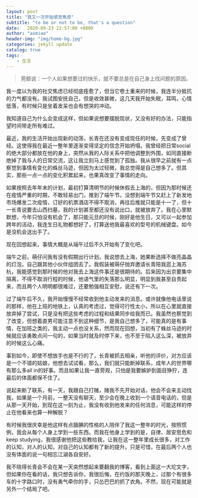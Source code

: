 ```yaml
---
layout: post
title: "我又一次开始感觉焦虑"
subtitle: "to be or not to be, that's a question"
date:   2020-09-23 22:57:00 +0800
author: "axmiao"
header-img: "img/home-bg.jpg"
categories: jekyll update
catalog: true
tags: 
    - 生活
---
```


> 莞额说：一个人如果想要过的快乐，就不要总是在自己身上找问题的原因。

我一度以为我的社交焦虑已经彻底痊愈了，但当它卷土重来的时候，我连半分抵抗的力气都没有。我试图安抚自己，但是收效甚微，这几天我开始失眠，耳鸣，心情低落，有时候只是坐着发呆也会有想哭的冲动。

我知道自己为什么会变成这样，但如果说想要摆脱现状，又没有好的办法，只能指望时间带走所有难过。

最近，我的生活开始出现新的动荡，长青在还没有变成现任的时候，先变成了曾经。这使得我在最近一整年里逐渐变得坚定的信念开始坍塌，我曾经把日常social的绝大部分都放在他的身上，突然从我的人际关系中把他调整到外围，如同直接断绝掉了我与人的日常交流，这让我立刻马上感觉到了孤独。我从很早之前就有一点察觉到事情有变化的蛛丝马迹，但因为太过轻微，我总觉得是自己想多了。但其实，那些一点一点的变化积累起来，也果真改变了事情的走向。

如果按照去年年末的计划，最初打算清明节的时候休假去上海的，但因为那时候还在疫情严重的时期，不敢轻易出门，推到了端午节。没想到端午节又赶上了新发地市场爆发二次疫情，订好的机票酒店不得不取消，再往后推就只能是十一了，但十一长青说要去山西扫墓，我的计划甚至都还没有说出口，就被放弃了。我在心里默默想，今年只怕没有机会了，那只能元旦的时候，刚好是他生日，又可以一起参加跨年的活动，我连生日礼物都想好了，打算送他我最喜欢的型号的机械键盘。如今是没机会送出手了。

现在回想起来，事情大概是从端午过后不久开始有了变化吧。

端午之前，萌仔问我有没有假期出行计划，我说想去上海，她果断选择不做亮晶晶的灯泡，自己跟其他小伙伴组团去了。我假装被萌仔抛弃邀请长青陪我逛上海苏杭，我能感觉到那时候的他对我去上海这件事还是很期待的。后来因为出京要集中隔离，不得不取消行程的时候，他语气里的失落那么明显，明显到我甚至自责起来，而且两个人明明都很难过，还要勉强相互安慰，说还有下一次。

过了端午后不久，我开始慢慢不经常收到他主动发来的消息。或许就像他电话里说的那样，他在上班的地铁上，认真的考虑过，觉得可行性太小，所以在心里就直接放弃掉了尝试，只是没有把这些考虑的过程和结果同步给我而已。我虽然也察觉到了改变，但想着直男可能注意不到这种细节，是我自己想多了，可能真的是有事情，在加班之类的，我主动一点也没关系，然而现在回想，当初有了蛛丝马迹的时候就应该勇敢点问一句的，如果当时就及时停下来，也不至于陷入这么深，被放弃的时候这么心痛。

事到如今，即使不想放手也是不行的了，长青被抓去相亲，听他的评价，对方应该是一个不错的姑娘，他想去试试看，那么，我们就只能断掉联系，成年人的世界哪有那么多all in的好事。而且如果让我一直旁观，只怕是我要嫉妒到面目狰狞，连最后的体面都保不住了。

说起来断了联系，有一天，我跟自己打赌，赌我不先开始对话，他会不会来主动找我，如果是一个月前，一整天没有聊天，至少会在晚上收到一个语音电话的，但是从那一天开始，到现在这一刻为止，我没有收到他发来的任何消息，可能这样的停止在他看来也算一种解脱？

有时候我很庆幸是他这样有点腼腆的性格的人陪伴了我这一整年的时光，按照惯例，我会从每个人身上学到一些东西。而我在他身上学到的是，自律、居安思危和keep studying，我很感谢他把这些教给我，让我在这一整年里成长很多，对工作的认知，对人的认知，对自己的认知都有了新的提升。只是可惜，在最后两个人也没有体面的说一句相忘江湖各自安好。

我不晓得长青会不会在某一天突然想起来要翻我的博客，看到上面这一大坨文字，但如果你在看的话，我只想告诉你，我很后悔，在约饭的那天晚上，过那个有很多车的十字路口时，没有勇气牵你的手，只怂巴巴的抓了衣角。不然，现在可能就是另外一个结局了吧。